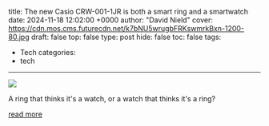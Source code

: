 title: The new Casio CRW-001-1JR is both a smart ring and a smartwatch
date: 2024-11-18 12:02:00 +0000
author: "David Nield"
cover: https://cdn.mos.cms.futurecdn.net/k7bNU5wrugbFRKswmrkBxn-1200-80.jpg
draft: false
top: false
type: post
hide: false
toc: false
tags:
  - Tech
categories:
  - tech
---

![](https://cdn.mos.cms.futurecdn.net/k7bNU5wrugbFRKswmrkBxn-1200-80.jpg)

A ring that thinks it's a watch, or a watch that thinks it's a ring?

[read more](https://www.techradar.com/health-fitness/smartwatches/the-new-casio-crw-001-1jr-is-both-a-smart-ring-and-a-smartwatch)
